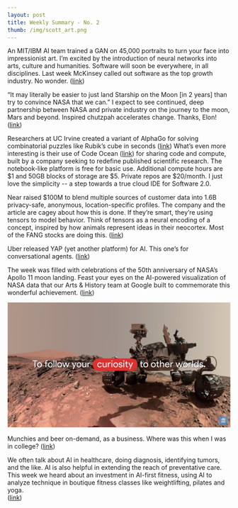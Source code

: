 ```yaml
---
layout: post
title: Weekly Summary - No. 2
thumb: /img/scott_art.png
---
```


An MIT/IBM AI team trained a GAN on 45,000 portraits to turn your face into impressionist art.  I’m excited by the introduction of neural networks into arts, culture and humanities.  Software will soon be everywhere, in all disciplines.  Last week McKinsey called out software as the top growth industry.  No wonder.
([link](https://aiportraits.com/index.html))

“It may literally be easier to just land Starship on the Moon [in 2 years] than try to convince NASA that we can.”   I expect to see continued, deep partnership between NASA and private industry on the journey to the moon, Mars and beyond.  Inspired chutzpah accelerates change.  Thanks, Elon! ([link](https://time.com/5628572/elon-musk-moon-landing/))

Researchers at UC Irvine created a variant of AlphaGo for solving combinatorial puzzles like Rubik’s cube in seconds
([link](https://www.nature.com/articles/s42256-019-0070-z.epdf))
What’s even more interesting is their use of Code Ocean
([link](https://codeocean.com/capsule/5723040/tree/v1))
for sharing code and compute, built by a company seeking to redefine published scientific research.
The notebook-like platform is free for basic use. Additional compute hours are $1 and
50GB blocks of storage are $5.  Private repos are $20/month.  I just love the simplicity --
a step towards a true cloud IDE for Software 2.0.

Near raised $100M to blend multiple sources of customer data into 1.6B privacy-safe, anonymous,
location-specific profiles.  The company and the article are cagey about how this is done.  If
they’re smart, they’re using tensors to model behavior.  Think of tensors as a neural
encoding of a concept, inspired by how animals represent ideas in their neocortex.  Most of the FANG stocks are doing this.
([link](https://techcrunch.com/2019/07/16/near-raises-100m-for-an-ai-that-merges-online-and-offline-behavior-to-build-consumer-profiles/))

Uber released YAP (yet another platform) for AI.  This one’s for conversational agents.
([link](https://venturebeat.com/2019/07/16/uber-open-sources-plato-for-developing-and-testing-conversational-ai/))

The week was filled with celebrations of the 50th anniversary of NASA’s Apollo 11 moon landing. Feast your eyes on
the AI-powered visualization of NASA data that our Arts & History team at Google built to commemorate this wonderful achievement.
([link](https://experiments.withgoogle.com/nasasvisualuniverse))

[![NASA Rover](../img/nasa_50.png)](https://experiments.withgoogle.com/nasasvisualuniverse)

Munchies and beer on-demand, as a business.   Where was this when I was in college?
([link](https://www.theinformation.com/articles/softbank-considers-investment-in-delivery-startup-gopuff))

We often talk about AI in healthcare, doing diagnosis, identifying tumors, and the like.  AI is also helpful in extending the reach of preventative care.   This week we heard about an investment in AI-first fitness, using AI to analyze technique in boutique fitness classes like weightlifting, pilates and yoga.  
([link](https://venturebeat.com/2019/07/18/pivot-raises-17-million-for-ai-powered-home-workouts/))

